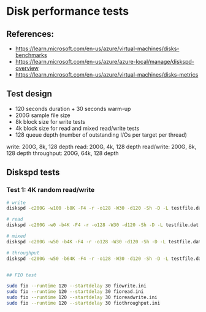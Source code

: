 # Disk performance tests


## References:
- https://learn.microsoft.com/en-us/azure/virtual-machines/disks-benchmarks
- https://learn.microsoft.com/en-us/azure/azure-local/manage/diskspd-overview
- https://learn.microsoft.com/en-us/azure/virtual-machines/disks-metrics



## Test design

- 120 seconds duration + 30 seconds warm-up
- 200G sample file size
- 8k block size for write tests
- 4k block size for read and mixed read/write tests
- 128 queue depth (number of outstanding I/Os per target per thread)


write: 200G, 8k, 128 depth
read: 200G, 4k, 128 depth
read/write: 200G, 8k, 128 depth
throughput: 200G, 64k, 128 depth



## Diskspd tests


### Test 1: 4K random read/write

```bash
# write
diskspd -c200G -w100 -b8K -F4 -r -o128 -W30 -d120 -Sh -D -L testfile.dat

# read
diskspd -c200G -w0 -b4K -F4 -r -o128 -W30 -d120 -Sh -D -L testfile.dat

# mixed
diskspd -c200G -w50 -b4K -F4 -r -o128 -W30 -d120 -Sh -D -L testfile.dat

# throughput
diskspd -c200G -w50 -b64K -F4 -r -o128 -W30 -d120 -Sh -D -L testfile.dat


## FIO test

sudo fio --runtime 120 --startdelay 30 fiowrite.ini
sudo fio --runtime 120 --startdelay 30 fioread.ini
sudo fio --runtime 120 --startdelay 30 fioreadwrite.ini
sudo fio --runtime 120 --startdelay 30 fiothroughput.ini

